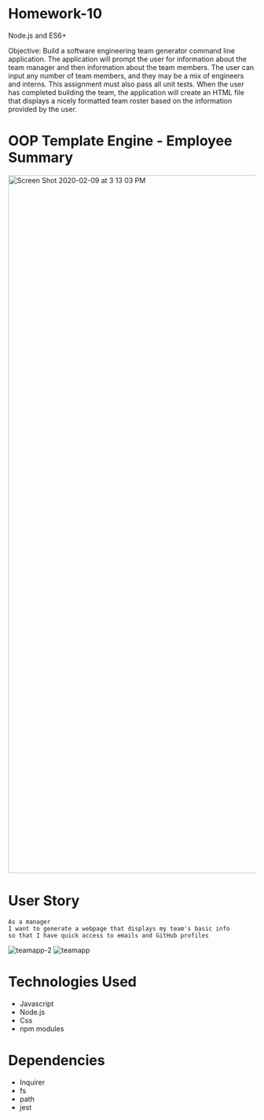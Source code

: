 # Homework-10
Node.js and ES6+

Objective:  Build a software engineering team generator command line application. The application will prompt the user for information about the team manager and then information about the team members. The user can input any number of team members, and they may be a mix of engineers and interns. This assignment must also pass all unit tests. When the user has completed building the team, the application will create an HTML file that displays a nicely formatted team roster based on the information provided by the user. 

# OOP Template Engine - Employee Summary
<img width="1421" alt="Screen Shot 2020-02-09 at 3 13 03 PM" src="https://user-images.githubusercontent.com/44029053/74109188-41672600-4b4f-11ea-88e5-483dd3bec6ae.png">

# User Story
```
As a manager
I want to generate a webpage that displays my team's basic info
so that I have quick access to emails and GitHub profiles
```
![teamapp-2](https://user-images.githubusercontent.com/44029053/74109183-3ca27200-4b4f-11ea-8502-03a8443e92d7.gif)
![teamapp](https://user-images.githubusercontent.com/44029053/74109184-3ca27200-4b4f-11ea-865e-61af0f103593.gif)
# Technologies Used
* Javascript
* Node.js
* Css
* npm modules

# Dependencies
* Inquirer
* fs
* path
* jest
